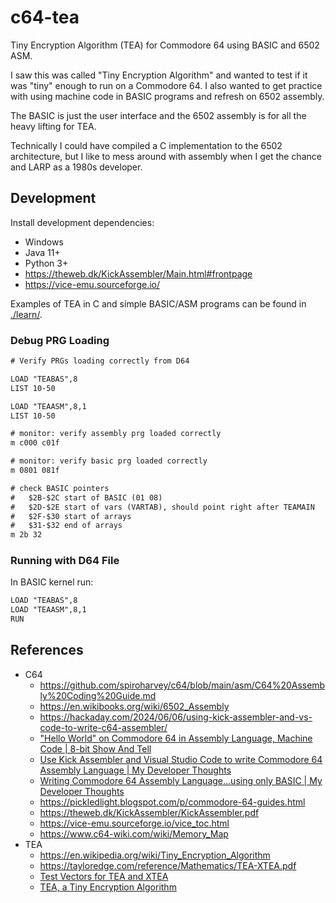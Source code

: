 # c64-tea

Tiny Encryption Algorithm (TEA) for Commodore 64 using BASIC and 6502 ASM.

I saw this was called "Tiny Encryption Algorithm" and wanted to test if it was "tiny" enough to run on a Commodore 64.
I also wanted to get practice with using machine code in BASIC programs and refresh on 6502 assembly.

The BASIC is just the user interface and the 6502 assembly is for all the heavy lifting for TEA.

Technically I could have compiled a C implementation to the 6502 architecture, but I like to mess around with
assembly when I get the chance and LARP as a 1980s developer.

## Development

Install development dependencies:
- Windows
- Java 11+
- Python 3+
- https://theweb.dk/KickAssembler/Main.html#frontpage
- https://vice-emu.sourceforge.io/

Examples of TEA in C and simple BASIC/ASM programs can be found in [./learn/](./learn/).

### Debug PRG Loading

```txt
# Verify PRGs loading correctly from D64

LOAD "TEABAS",8
LIST 10-50

LOAD "TEAASM",8,1
LIST 10-50

# monitor: verify assembly prg loaded correctly
m c000 c01f

# monitor: verify basic prg loaded correctly
m 0801 081f

# check BASIC pointers
#   $2B-$2C start of BASIC (01 08)
#   $2D-$2E start of vars (VARTAB), should point right after TEAMAIN
#   $2F-$30 start of arrays
#   $31-$32 end of arrays
m 2b 32
```

### Running with D64 File

In BASIC kernel run:

```txt
LOAD "TEABAS",8
LOAD "TEAASM",8,1
RUN
```

## References

- C64
  - https://github.com/spiroharvey/c64/blob/main/asm/C64%20Assembly%20Coding%20Guide.md
  - https://en.wikibooks.org/wiki/6502_Assembly
  - https://hackaday.com/2024/06/06/using-kick-assembler-and-vs-code-to-write-c64-assembler/
  - ["Hello World" on Commodore 64 in Assembly Language, Machine Code | 8-bit Show And Tell](https://www.youtube.com/watch?v=CHLzzfEmj3I)
  - [Use Kick Assembler and Visual Studio Code to write Commodore 64 Assembly Language | My Developer Thoughts](https://www.youtube.com/watch?v=gNC_A03zRbg)
  - [Writing Commodore 64 Assembly Language...using only BASIC | My Developer Thoughts](https://www.youtube.com/watch?v=H-n64TxS7MM)
  - https://pickledlight.blogspot.com/p/commodore-64-guides.html
  - https://theweb.dk/KickAssembler/KickAssembler.pdf
  - https://vice-emu.sourceforge.io/vice_toc.html
  - https://www.c64-wiki.com/wiki/Memory_Map
- TEA
  - https://en.wikipedia.org/wiki/Tiny_Encryption_Algorithm
  - https://tayloredge.com/reference/Mathematics/TEA-XTEA.pdf
  - [Test Vectors for TEA and XTEA](https://www.cix.co.uk/~klockstone/teavect.htm)
  - [TEA, a Tiny Encryption Algorithm](./docs/tea-wheeler-needham.pdf)
